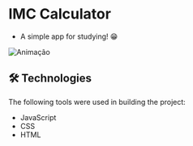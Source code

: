 # IMC Calculator

* A simple app for studying! 😁

![Animação](https://user-images.githubusercontent.com/72874475/235019980-aecd655e-533c-4c2a-8212-9e2d63dae8ce.gif)

## 🛠 Technologies


The following tools were used in building the project:

-    JavaScript
-    CSS
-    HTML
